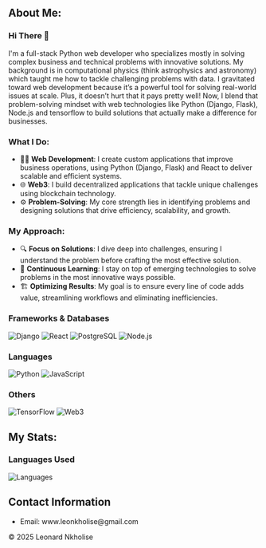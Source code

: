 <!DOCTYPE html>
<html lang="en">
<head>
  <meta charset="UTF-8">
  <meta name="viewport" content="width=device-width, initial-scale=1.0">
  <!-- Bootstrap CSS -->
  <link rel="stylesheet" href="https://maxcdn.bootstrapcdn.com/bootstrap/4.5.2/css/bootstrap.min.css">
  <!-- Custom CSS -->
</head>
<body>

<!-- Profile Summary -->
<section class="profile-section">
  <div class="container">
    <h2>About Me: </h2>
    <p>

### Hi There 👋

I'm a full-stack Python web developer who specializes mostly in solving complex business and technical problems with innovative solutions. My background is in computational physics (think astrophysics and astronomy) which taught me how to tackle challenging problems with data. I gravitated toward web development because it’s a powerful tool for solving real-world issues at scale. Plus, it doesn’t hurt that it pays pretty well! Now, I blend that problem-solving mindset with web technologies like Python (Django, Flask), Node.js and tensorflow to build solutions that actually make a difference for businesses.

### What I Do:

- 🧑‍💻 **Web Development**: I create custom applications that improve business operations, using Python (Django, Flask) and React to deliver scalable and efficient systems.
- 🌐 **Web3**: I build decentralized applications that tackle unique challenges using blockchain technology.
- ⚙️ **Problem-Solving**: My core strength lies in identifying problems and designing solutions that drive efficiency, scalability, and growth.

### My Approach:

- 🔍 **Focus on Solutions**: I dive deep into challenges, ensuring I understand the problem before crafting the most effective solution.
- 🚀 **Continuous Learning**: I stay on top of emerging technologies to solve problems in the most innovative ways possible.
- 🏗️ **Optimizing Results**: My goal is to ensure every line of code adds value, streamlining workflows and eliminating inefficiencies.

  
### Frameworks & Databases
![Django](https://img.shields.io/badge/Django-20B2AA?style=for-the-badge&logo=django&logoColor=white)
![React](https://img.shields.io/badge/React-008080?style=for-the-badge&logo=react&logoColor=61DAFB)
![PostgreSQL](https://img.shields.io/badge/PostgreSQL-336791?style=for-the-badge&logo=postgresql&logoColor=white)
![Node.js](https://img.shields.io/badge/Node.js-339933?style=for-the-badge&logo=node.js&logoColor=white)


### Languages
![Python](https://img.shields.io/badge/Python-1E90FF?style=for-the-badge&logo=python&logoColor=white)
![JavaScript](https://img.shields.io/badge/JavaScript-FFD700?style=for-the-badge&logo=javascript&logoColor=black)


### Others
![TensorFlow](https://img.shields.io/badge/TensorFlow-FF5722?style=for-the-badge&logo=tensorflow&logoColor=white)
![Web3](https://img.shields.io/badge/Web3-4B0082?style=for-the-badge&logo=ethereum&logoColor=white)




</p>
  </div>
</section>

<!-- Skills -->
<section class="profile-section bg-light">
  <div class="container">
  </div>
</section>

<!--Stats -->
<section class="profile-section bg-light">
  <div class="container">
    <h2>My Stats: </h2>
    <p>

### Languages Used

![Languages](https://github-readme-stats.vercel.app/api/top-langs/?username=LNkholise&theme=radical&hide_border=true)


</p>
  </div>
</section>

<!-- Contact Information -->
<section class="profile-section">
  <div class="container">
    <h2>Contact Information</h2>
    <ul>
      <li>Email: www.leonkholise@gmail.com</li>
    </ul>
  </div>
</section>

<!-- Footer -->
<footer class="text-center bg-dark text-light py-4">
  <p>&copy; 2025 Leonard Nkholise</p>
</footer>
</body>
</html>

